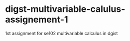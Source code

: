 # digst-multivariable-calulus-assignement-1
1st assignment for se102 multivariable calculus in dgist
